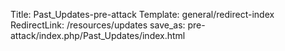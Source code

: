 Title: Past_Updates-pre-attack
Template: general/redirect-index
RedirectLink: /resources/updates
save_as: pre-attack/index.php/Past_Updates/index.html